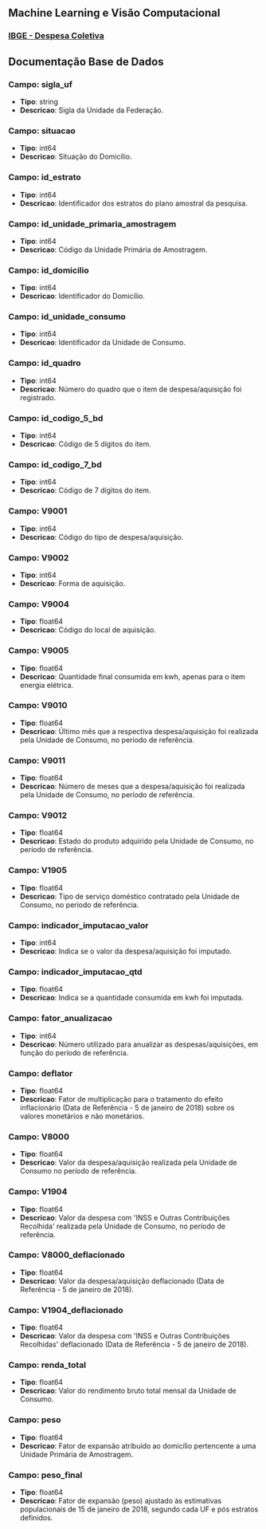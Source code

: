 ## **Machine Learning e Visão Computacional**

### [IBGE - Despesa Coletiva](https://basedosdados.org/dataset/a1b6d2b6-4aa6-47e7-a517-8a21b28b7254?table=6f548e6a-5649-4ee3-bb0d-a46ca8efd4b6)

## Documentação Base de Dados

### Campo: sigla_uf
- **Tipo**: string
- **Descricao**: Sigla da Unidade da Federação.

### Campo: situacao
- **Tipo**: int64
- **Descricao**: Situação do Domicílio.

### Campo: id_estrato
- **Tipo**: int64
- **Descricao**: Identificador dos estratos do plano amostral da pesquisa.

### Campo: id_unidade_primaria_amostragem
- **Tipo**: int64
- **Descricao**: Código da Unidade Primária de Amostragem.

### Campo: id_domicilio
- **Tipo**: int64
- **Descricao**: Identificador do Domicílio.

### Campo: id_unidade_consumo
- **Tipo**: int64
- **Descricao**: Identificador da Unidade de Consumo.

### Campo: id_quadro
- **Tipo**: int64
- **Descricao**: Número do quadro que o item de despesa/aquisição foi registrado.

### Campo: id_codigo_5_bd
- **Tipo**: int64
- **Descricao**: Código de 5 dígitos do item.

### Campo: id_codigo_7_bd
- **Tipo**: int64
- **Descricao**: Código de 7 dígitos do item.

### Campo: V9001
- **Tipo**: int64
- **Descricao**: Código do tipo de despesa/aquisição.

### Campo: V9002
- **Tipo**: int64
- **Descricao**: Forma de aquisição.

### Campo: V9004
- **Tipo**: float64
- **Descricao**: Código do local de aquisição.

### Campo: V9005
- **Tipo**: float64
- **Descricao**: Quantidade final consumida em kwh, apenas para o item energia elétrica.

### Campo: V9010
- **Tipo**: float64
- **Descricao**: Último mês que a respectiva despesa/aquisição foi realizada pela Unidade de Consumo, no período de referência.

### Campo: V9011
- **Tipo**: float64
- **Descricao**: Número de meses que a despesa/aquisição foi realizada pela Unidade de Consumo, no período de referência.

### Campo: V9012
- **Tipo**: float64
- **Descricao**: Estado do produto adquirido pela Unidade de Consumo, no período de referência.

### Campo: V1905
- **Tipo**: float64
- **Descricao**: Tipo de serviço doméstico contratado pela Unidade de Consumo, no período de referência.

### Campo: indicador_imputacao_valor
- **Tipo**: int64
- **Descricao**: Indica se o valor da despesa/aquisição foi imputado.

### Campo: indicador_imputacao_qtd
- **Tipo**: float64
- **Descricao**: Indica se a quantidade consumida em kwh foi imputada.

### Campo: fator_anualizacao
- **Tipo**: int64
- **Descricao**: Número utilizado para anualizar as despesas/aquisições, em função do período de referência.

### Campo: deflator
- **Tipo**: float64
- **Descricao**: Fator de multiplicação para o tratamento do efeito inflacionário (Data de Referência - 5 de janeiro de 2018) sobre os valores monetários e não monetários.

### Campo: V8000
- **Tipo**: float64
- **Descricao**: Valor da despesa/aquisição realizada pela Unidade de Consumo no período de referência.

### Campo: V1904
- **Tipo**: float64
- **Descricao**: Valor da despesa com 'INSS e Outras Contribuições Recolhida' realizada pela Unidade de Consumo, no período de referência.

### Campo: V8000_deflacionado
- **Tipo**: float64
- **Descricao**: Valor da despesa/aquisição deflacionado (Data de Referência - 5 de janeiro de 2018).

### Campo: V1904_deflacionado
- **Tipo**: float64
- **Descricao**: Valor da despesa com 'INSS e Outras Contribuições Recolhidas' deflacionado (Data de Referência - 5 de janeiro de 2018).

### Campo: renda_total
- **Tipo**: float64
- **Descricao**: Valor do rendimento bruto total mensal da Unidade de Consumo.

### Campo: peso
- **Tipo**: float64
- **Descricao**: Fator de expansão atribuído ao domicílio pertencente a uma Unidade Primária de Amostragem.

### Campo: peso_final
- **Tipo**: float64
- **Descricao**: Fator de expansão (peso) ajustado às estimativas populacionais de 15 de janeiro de 2018, segundo cada UF e pós estratos definidos.


